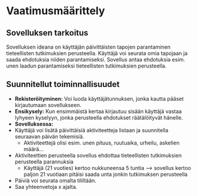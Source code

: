 # Vaatimusmäärittely
## Sovelluksen tarkoitus

Sovelluksen ideana on käyttäjän päivittäisten tapojen parantaminen tieteellisten tutkimuksien perusteella. Käyttäjä voi seurata omia tapojaan ja saada ehdotuksia niiden parantamiseksi. Sovellus antaa ehdotuksia esim. unen laadun parantamiseksi tieteellisten tutkimuksien perusteella.

## Suunnitellut toiminnallisuudet
- **Rekisteröityminen:** Voi luoda käyttäjätunnuksen, jonka kautta pääset kirjautumaan sovellukseen. 
- **Ensikysely:** Kun ensimmäistä kertaa kirjautuu sisään käyttäjä vastaa lyhyeen kyselyyn, jonka perusteella ehdotukset räätälöityvät hänelle.
- **Sovelluksessa:** 
- Käyttäjä voi lisätä päivittäisiä aktiviteetteja listaan ja suunnitella seuraavan päivän tekemisiä.
    - Aktiviteettejä olisi esim. unen pituus, ruutuaika, urheilu, askelien määrä... 
- Aktiviteettien perusteella sovellus ehdottaa tieteellisten tutkimuksien perusteella parannuksia
    - Käyttäjä (21 vuoties) kertoo nukkuneensa 5 tuntia --> sovellus kertoo paljon 21 vuotiaan pitäisi saada unta jonkin tutkimuksen perusteella
- Päiviä voi seurata omalta tililtään.
- Saa yhteenvetoja x ajalta.


